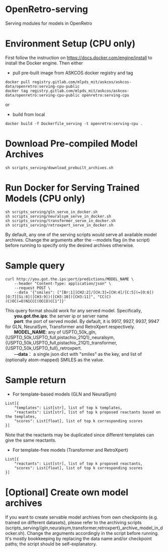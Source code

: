# OpenRetro-serving
Serving modules for models in OpenRetro

# Environment Setup (CPU only)
First follow the instruction on https://docs.docker.com/engine/install
to install the Docker engine. Then either
* pull pre-built image from ASKCOS docker registry and tag
```
docker pull registry.gitlab.com/mlpds_mit/askcos/askcos-data/openretro:serving-cpu-public
docker tag registry.gitlab.com/mlpds_mit/askcos/askcos-data/openretro:serving-cpu-public openretro:serving-cpu
```
or
* build from local
```
docker build -f Dockerfile_serving -t openretro:serving-cpu .
```

# Download Pre-compiled Model Archives
```
sh scripts_serving/download_prebuilt_archives.sh
```

# Run Docker for Serving Trained Models (CPU only)
```
sh scripts_serving/gln_serve_in_docker.sh
sh scripts_serving/neuralsym_serve_in_docker.sh
sh scripts_serving/transformer_serve_in_docker.sh
sh scripts_serving/retroxpert_serve_in_docker.sh
```
By default, any one of the serving scripts would serve all available model archives.
Change the arguments after the --models flag (in the script) before running to specify only the desired archives otherwise.

# Sample query
```
curl http://you.got.the.ips:port/predictions/MODEL_NAME \
    --header "Content-Type: application/json" \
    --request POST \
    --data '{"smiles": ["[Br:1][CH2:2]/[CH:3]=[CH:4]/[C:5](=[O:6])[O:7][Si:8]([CH3:9])([CH3:10])[CH3:11]", "CC(C)(C)OC(=O)N1CCC(OCCO)CC1"]}'
```

This query format should work for any served model. Specifically,  
  **you.got.the.ips**: the server ip or server name  
  **port**: the port of served model.
By default, it is 9917, 9927, 9937, 9947 for GLN, NeuralSym, Transformer and RetroXpert respectively.  
  **MODEL_NAME**: any of USPTO_50k_gln, {USPTO_50k,USPTO_full,pistachio_21Q1}_neuralsym,
{USPTO_50k,USPTO_full,pistachio_21Q1}_transformer, {USPTO_50k,USPTO_full}_retroxpert.  
  **--data**： a single json dict with "smiles" as the key, and list of (optionally atom-mapped) SMILES as the value.

# Sample return
* For template-based models (GLN and NeuralSym)
```
List[{
    "templates": List[str], list of top k templates,
    "reactants": List[str], list of top k proposed reactants based on the templates,
    "scores": List[float], list of top k corresponding scores
}]
```
Note that the reactants may be duplicated since different templates can give the same reactants.

* For template-free models (Transformer and RetroXpert)
```
List[{
    "reactants": List[str], list of top k proposed reactants,
    "scores": List[float], list of top k corresponding scores
}]
```

# [Optional] Create own model archives
If you want to create servable model archives from own checkpoints (e.g. trained on different datasets),
please refer to the archiving scripts (scripts_serving/{gln,neuralsym,transformer,retroxpert}_archive_model_in_docker.sh).
Change the arguments accordingly in the script before running.
It's mostly bookkeeping by replacing the data name and/or checkpoint paths; the script should be self-explanatory.

